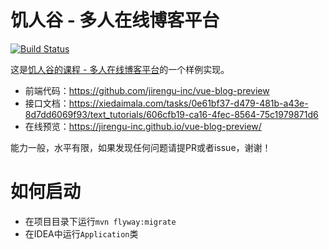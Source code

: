 # 饥人谷 - 多人在线博客平台

[![Build Status](https://travis-ci.org/blindpirate/xiedaimala-springboot.svg?branch=master)](https://travis-ci.org/blindpirate/xiedaimala-springboot)

这是[饥人谷的课程 - 多人在线博客平台](https://xiedaimala.com/courses/77e47726-196c-4dc6-a3ee-18caaa277e8e#/common)的一个样例实现。

- 前端代码：https://github.com/jirengu-inc/vue-blog-preview
- 接口文档：https://xiedaimala.com/tasks/0e61bf37-d479-481b-a43e-8d7dd6069f93/text_tutorials/606cfb19-ca16-4fec-8564-75c1979871d6
- 在线预览：https://jirengu-inc.github.io/vue-blog-preview/

能力一般，水平有限，如果发现任何问题请提PR或者issue，谢谢！


# 如何启动

- 在项目目录下运行`mvn flyway:migrate`
- 在IDEA中运行`Application`类